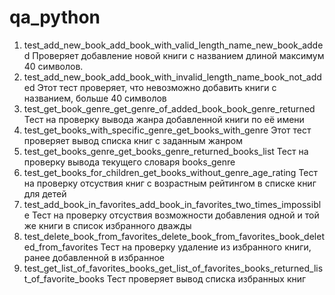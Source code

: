 # qa_python
1. test_add_new_book_add_book_with_valid_length_name_new_book_added
Проверяет добавление новой книги с названием длиной максимум 40 символов.
2. test_add_new_book_add_book_with_invalid_length_name_book_not_added
Этот тест проверяет, что невозможно добавить книги с названием, больше 40 символов
3. test_get_book_genre_get_genre_of_added_book_book_genre_returned
Тест на проверку вывода жанра добавленной книги по её имени
4. test_get_books_with_specific_genre_get_books_with_genre
Этот тест проверяет вывод списка книг с заданным жанром
5. test_get_books_genre_get_books_genre_returned_books_list
Тест на проверку вывода текущего словаря books_genre
6. test_get_books_for_children_get_books_without_genre_age_rating
Тест на проверку отсуствия книг с возрастным рейтингом  в списке книг для детей
7. test_add_book_in_favorites_add_book_in_favorites_two_times_impossible
Тест на проверку отсуствия возможности добавления одной и той же книги в список избранного дважды
8. test_delete_book_from_favorites_delete_book_from_favorites_book_deleted_from_favorites
Тест на проверку удаление из избранного книги, ранее добавленной в избранное
9. test_get_list_of_favorites_books_get_list_of_favorites_books_returned_list_of_favorite_books
Тест проверяет вывод списка избранных книг
